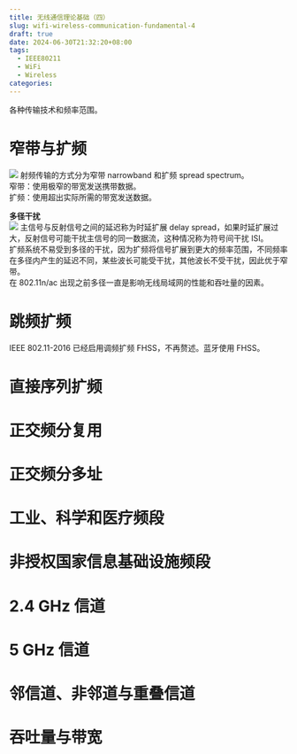 ```yaml
---
title: 无线通信理论基础（四）
slug: wifi-wireless-communication-fundamental-4
draft: true
date: 2024-06-30T21:32:20+08:00
tags:
  - IEEE80211
  - WiFi
  - Wireless
categories:
---
```



各种传输技术和频率范围。<br>

# 窄带与扩频
![](https://img.jacksonwang28.top/2024/06/13e863e07b7ef254346f03794ad711df.png)
射频传输的方式分为窄带 narrowband 和扩频 spread spectrum。<br>
窄带：使用极窄的带宽发送携带数据。<br>
扩频：使用超出实际所需的带宽发送数据。<br>

**多径干扰**<br>
![](https://img.jacksonwang28.top/2024/06/3b0bac646faef2045c408753b7248cc6.png)
主信号与反射信号之间的延迟称为时延扩展 delay spread，如果时延扩展过大，反射信号可能干扰主信号的同一数据流，这种情况称为符号间干扰 ISI。<br>
扩频系统不易受到多径的干扰，因为扩频将信号扩展到更大的频率范围，不同频率在多径内产生的延迟不同，某些波长可能受干扰，其他波长不受干扰，因此优于窄带。<br>
在 802.11n/ac 出现之前多径一直是影响无线局域网的性能和吞吐量的因素。<br>

# 跳频扩频
IEEE 802.11-2016 已经启用调频扩频 FHSS，不再赘述。蓝牙使用 FHSS。<br>

# 直接序列扩频



# 正交频分复用



# 正交频分多址



# 工业、科学和医疗频段


# 非授权国家信息基础设施频段


# 2.4 GHz 信道


# 5 GHz 信道


# 邻信道、非邻道与重叠信道



# 吞吐量与带宽


